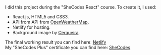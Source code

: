 I did this project during the "SheCodes React" course. To create it, I used:<br/>
<ul>
<li>React.js, HTML5 and CSS3.</li>
<li>API from API from <a href="https://openweathermap.org/">OpenWeatherMap</a>.</li>
<li>Netlify for hosting.</li>
  <li>Background image by <a href="https://unsplash.com/photos/NpF9JLGYfeQ">Cerqueira</a>.</li>
</ul>
The final working result you can find here: <a href="https://effervescent-sable-d2e99c.netlify.app/">Netlify</a> <br/>
My "SheCodes Plus" certificate you can find here: <a href="https://www.shecodes.io/certificates/e17d8f7d1dfb6d8df4f61b5eab3aa39d">SheCodes</a>
